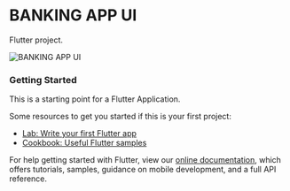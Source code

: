 # BANKING APP UI

Flutter project.

![BANKING APP UI]()

### Getting Started
This is a starting point for a Flutter Application.

Some resources to get you started if this is your first project:

- [Lab: Write your first Flutter app](https://flutter.dev/docs/get-started/codelab)
- [Cookbook: Useful Flutter samples](https://flutter.dev/docs/cookbook)

For help getting started with Flutter, view our
[online documentation](https://flutter.dev/docs), which offers tutorials,
samples, guidance on mobile development, and a full API reference.